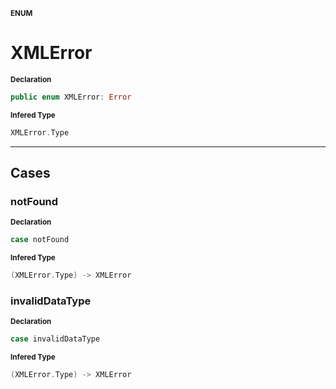 <sub>**ENUM**</sub>
# XMLError

<sub>**Declaration**</sub>
```swift
public enum XMLError: Error
```

<sub>**Infered Type**</sub>
```swift
XMLError.Type
```



--------------------

## Cases
### notFound

<sub>**Declaration**</sub>
```swift
case notFound
```

<sub>**Infered Type**</sub>
```swift
(XMLError.Type) -> XMLError
```



### invalidDataType

<sub>**Declaration**</sub>
```swift
case invalidDataType
```

<sub>**Infered Type**</sub>
```swift
(XMLError.Type) -> XMLError
```





